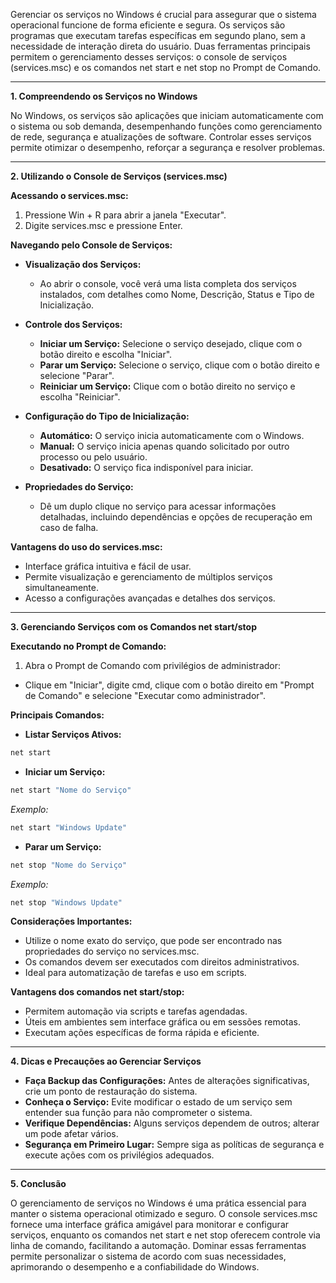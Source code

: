 Gerenciar os serviços no Windows é crucial para assegurar que o sistema operacional funcione de forma eficiente e segura. Os serviços são programas que executam tarefas específicas em segundo plano, sem a necessidade de interação direta do usuário. Duas ferramentas principais permitem o gerenciamento desses serviços: o console de serviços (services.msc) e os comandos net start e net stop no Prompt de Comando.

---

**1\. Compreendendo os Serviços no Windows**

No Windows, os serviços são aplicações que iniciam automaticamente com o sistema ou sob demanda, desempenhando funções como gerenciamento de rede, segurança e atualizações de software. Controlar esses serviços permite otimizar o desempenho, reforçar a segurança e resolver problemas.

---

**2\. Utilizando o Console de Serviços (services.msc)**

**Acessando o services.msc:**

1. Pressione Win + R para abrir a janela "Executar".
2. Digite services.msc e pressione Enter.

**Navegando pelo Console de Serviços:**

- **Visualização dos Serviços:**
  - Ao abrir o console, você verá uma lista completa dos serviços instalados, com detalhes como Nome, Descrição, Status e Tipo de Inicialização.

- **Controle dos Serviços:**
  - **Iniciar um Serviço:** Selecione o serviço desejado, clique com o botão direito e escolha "Iniciar".
  - **Parar um Serviço:** Selecione o serviço, clique com o botão direito e selecione "Parar".
  - **Reiniciar um Serviço:** Clique com o botão direito no serviço e escolha "Reiniciar".

- **Configuração do Tipo de Inicialização:**
  - **Automático:** O serviço inicia automaticamente com o Windows.
  - **Manual:** O serviço inicia apenas quando solicitado por outro processo ou pelo usuário.
  - **Desativado:** O serviço fica indisponível para iniciar.

- **Propriedades do Serviço:**
  - Dê um duplo clique no serviço para acessar informações detalhadas, incluindo dependências e opções de recuperação em caso de falha.


**Vantagens do uso do services.msc:**

- Interface gráfica intuitiva e fácil de usar.
- Permite visualização e gerenciamento de múltiplos serviços simultaneamente.
- Acesso a configurações avançadas e detalhes dos serviços.

---

**3\. Gerenciando Serviços com os Comandos net start/stop**

**Executando no Prompt de Comando:**

1. Abra o Prompt de Comando com privilégios de administrador:
  - Clique em "Iniciar", digite cmd, clique com o botão direito em "Prompt de Comando" e selecione "Executar como administrador".


**Principais Comandos:**

- **Listar Serviços Ativos:**

```bash
net start
```

- **Iniciar um Serviço:**

```bash
net start "Nome do Serviço"
```

*Exemplo:*

```bash
net start "Windows Update"
```

- **Parar um Serviço:**

```bash
net stop "Nome do Serviço"
```

*Exemplo:*

```bash
net stop "Windows Update"
```


**Considerações Importantes:**

- Utilize o nome exato do serviço, que pode ser encontrado nas propriedades do serviço no services.msc.
- Os comandos devem ser executados com direitos administrativos.
- Ideal para automatização de tarefas e uso em scripts.

**Vantagens dos comandos net start/stop:**

- Permitem automação via scripts e tarefas agendadas.
- Úteis em ambientes sem interface gráfica ou em sessões remotas.
- Executam ações específicas de forma rápida e eficiente.

---

**4\. Dicas e Precauções ao Gerenciar Serviços**

- **Faça Backup das Configurações:** Antes de alterações significativas, crie um ponto de restauração do sistema.
- **Conheça o Serviço:** Evite modificar o estado de um serviço sem entender sua função para não comprometer o sistema.
- **Verifique Dependências:** Alguns serviços dependem de outros; alterar um pode afetar vários.
- **Segurança em Primeiro Lugar:** Sempre siga as políticas de segurança e execute ações com os privilégios adequados.

---

**5\. Conclusão**

O gerenciamento de serviços no Windows é uma prática essencial para manter o sistema operacional otimizado e seguro. O console services.msc fornece uma interface gráfica amigável para monitorar e configurar serviços, enquanto os comandos net start e net stop oferecem controle via linha de comando, facilitando a automação. Dominar essas ferramentas permite personalizar o sistema de acordo com suas necessidades, aprimorando o desempenho e a confiabilidade do Windows.

